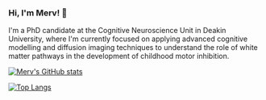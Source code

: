 ### Hi, I'm Merv! 👋

I'm a PhD candidate at the Cognitive Neuroscience Unit in Deakin University, where I'm currently focused on applying advanced cognitive modelling and diffusion imaging techniques to understand the role of white matter pathways in the development of childhood motor inhibition.



[ReseacrchGate]: https://www.researchgate.net/profile/Mervyn-Singh-2





[![Merv's GitHub stats](https://github-readme-stats.vercel.app/api?username=MervSingh)](https://github.com/MervSingh/github-readme-stats)


[![Top Langs](https://github-readme-stats.vercel.app/api/top-langs/?username=MervSingh&layout=compact)](https://github.com/MervSingh/github-readme-stats)


<!--
**MervSingh/MervSingh** is a ✨ _special_ ✨ repository because its `README.md` (this file) appears on your GitHub profile.
-->
